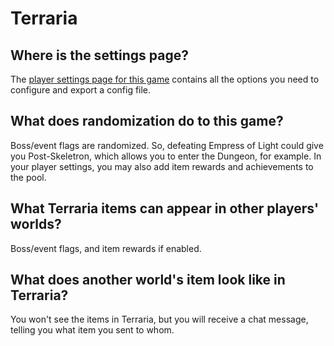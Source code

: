 # Terraria

## Where is the settings page?

The [player settings page for this game](../player-settings) contains all the options you need to configure and export a
config file.

## What does randomization do to this game?

Boss/event flags are randomized. So, defeating Empress of Light could give you Post-Skeletron, which allows you to enter
the Dungeon, for example. In your player settings, you may also add item rewards and achievements to the pool.

## What Terraria items can appear in other players' worlds?

Boss/event flags, and item rewards if enabled.

## What does another world's item look like in Terraria?

You won't see the items in Terraria, but you will receive a chat message, telling you what item you sent to whom.

